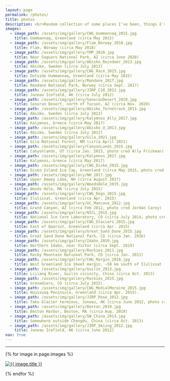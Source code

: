 ```yaml
---
layout: page
permalink: /photos/
title: photos
description: <br>Random collection of some places I've been, things I've seen. <br>
images:
  - image_path: /assets/img/gallery/CWG_Uummannaq_2015.jpg
    title: Uummannaq, Greenland (circa May 2015)
  - image_path: /assets/img/gallery/Flam_Norway_2018.jpg
    title: Flam, Norway (circa May 2018)
  - image_path: /assets/img/gallery/TMP_2020.jpg
    title: Near Saguaro National Park, AZ (circa June 2020)
  - image_path: /assets/img/gallery/Abisko_Reindeer_2013.jpg
    title: Abisko, Sweden (circa July 2013)
  - image_path: /assets/img/gallery/CWG_Race_2015.jpg
    title: Outside Uummannaq, Greenland (circa May 2015)
  - image_path: /assets/img/gallery/Rondane_2017.jpg
    title: Rondane National Park, Norway (circa Sept. 2017)
  - image_path: /assets/img/gallery/JIRP_C18_2012.jpg
    title: Juneau Icefield, AK (circa July 2012)
  - image_path: /assets/img/gallery/SonoranDesert_2020.jpg
    title: Sonoran Desert, north of Tucson, AZ (circa Nov. 2020)
  - image_path: /assets/img/gallery/Abisko_Tornetrask_2013.jpg
    title: Abisko, Sweden (circa July 2013)
  - image_path: /assets/img/gallery/Kalymnos_Ally_2017.jpg
    title: Kalymnos, Greece (circa May 2017)
  - image_path: /assets/img/gallery/Abisko_U_2013.jpg
    title: Abisko, Sweden (circa July 2013)
  - image_path: /assets/img/gallery/Gila_2021.jpg
    title: Gila National Forest, NM (circa April 2021)
  - image_path: /assets/img/gallery/CanyonLands_2015.jpg		
    title: Canyonlands, UT (circa Jan. 2015, photo cred Ally Frickman)
  - image_path: /assets/img/gallery/Kalymnos_2017.jpg
    title: Kalymnos, Greece (circa May 2017)
  - image_path: /assets/img/gallery/CWG_Disko_2015.jpg		
    title: Disko Island Ice Cap, Greenland (circa May 2015, photo cred Luke Trusel)
  - image_path: /assets/img/gallery/NH_2017.jpg
    title: Upper Dewey Lake, NH (circa August 2017)
  - image_path: /assets/img/gallery/WoodsHole_2015.jpg
    title: Woods Hole, MA (circa July 2015)
  - image_path: /assets/img/gallery/CWG_Dogs_2015.jpg
    title: Ilulissat, Greenland (circa Apr. 2015)
  - image_path: /assets/img/gallery/GC_Mancave_2012.jpg
    title: Grand Canyon, AZ (circa Feb 2012, photo cred Jordan Carey)
  - image_path: /assets/img/gallery/NICL_2015.jpg
    title: National Ice Core Laboratory, CO (circa July 2014, photo cred Sarah Das)
  - image_path: /assets/img/gallery/CWG_Glaciers_2015.jpg
    title: East of Qaarsut, Greenland (circa Apr. 2015)
  - image_path: /assets/img/gallery/Great_Sand_Dune_2015.jpg
    title: Great Sand Dune National Park, CO (circa Jan. 2016)
  - image_path: /assets/img/gallery/Idaho_2019.jpg
    title: Northern Idaho, near Victor (circa Sept. 2019)
  - image_path: /assets/img/gallery/Rockies_2011.jpg
    title: Rocky Mountain National Park, CO (circa Jan. 2011)
  - image_path: /assets/img/gallery/CWG_Margin_2018.jpg
    title: West Greenland Ice Sheet margin, ~50 km south of Ilulissat (circa July 2018).
  - image_path: /assets/img/gallery/Guilin_2013.jpg
    title: Lijiang River, Guilin vicinity, China (circa Oct. 2013)
  - image_path: /assets/img/gallery/Rockies_2015.jpg
    title: Grenadiers, CO (circa July 2015).
  - image_path: /assets/img/gallery/CWG_MedialMoraine_2015.jpg
    title: Nuussuaq Peninsula, Greenland (circa Apr. 2015).
  - image_path: /assets/img/gallery/JIRP_Pose_2012.jpg
    title: Taku Glacier terminus, Juneau, AK (circa June 2012, photo cred Carrie Jennings)
  - image_path: /assets/img/gallery/Boston_2019.jpg
    title: Boston Harbor, Boston, MA (circa Aug. 2019)
  - image_path: /assets/img/gallery/SW_China_2013.jpg
    title: Somewhere outside Chengdu, China (circa Oct. 2013)
  - image_path: /assets/img/gallery/JIRP_Skiing_2012.jpg
    title: Juneau Icefield, AK (circa June 2012)
nav: true
---
```


***

<div class="row justify-content-sm-center">

{% for image in page.images %}

  <div class="col-sm-6 mt-4 mt-md-4">
      <a href="{{ image.image_path }}"><img class="img-fluid rounded z-depth-2" src="{{ image.image_path }}"  alt="{{ image.title }}" title="{{ image.title }}"/></a>
  </div>

{% endfor %}
</div>

<!-- - image_path: /assets/img/gallery/CWG_NU_2015.jpg
  title: Nuussuaq Ice Cap (circa Apr. 2015, photo cred Luke Trusel) -->
<!-- - image_path: /assets/img/gallery/Kalymnos_Scooter_2017.jpg
  title: Kalymnos, Greece (circa May 2017, photo cred Ally Frickman) -->

<!-- <br><i> "The world is big and I want to have a good look at it before it gets dark."</i> <br> - John Muir <br><br> Random collection of some places I've been, things I've seen.  -->

